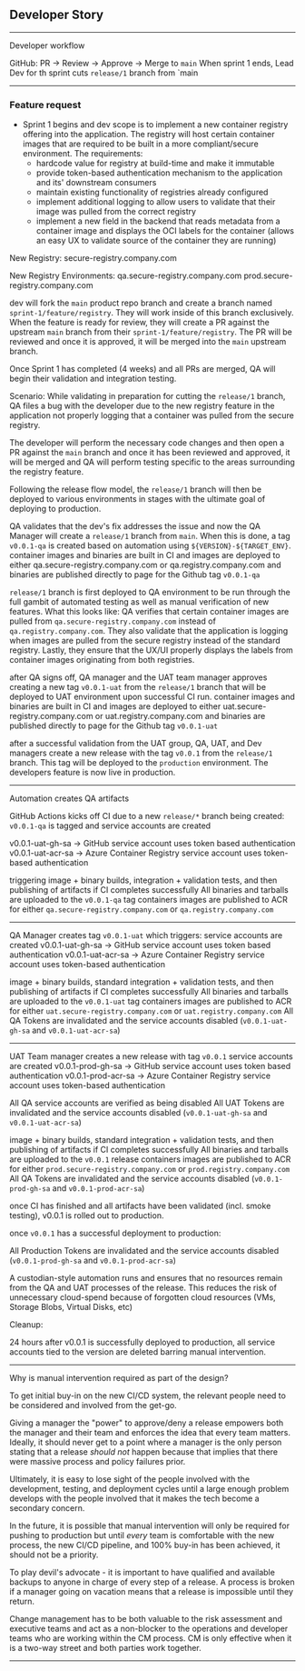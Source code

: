 ## Developer Story

---

Developer workflow

GitHub: PR -> Review -> Approve -> Merge to `main`
When sprint 1 ends, Lead Dev for th sprint cuts `release/1` branch from `main

---

### Feature request

- Sprint 1 begins and dev scope is to implement a new container registry offering into the application. The registry will host certain container images that are required to be built in a more compliant/secure environment. The requirements:
  - hardcode value for registry at build-time and make it immutable
  - provide token-based authentication mechanism to the application and its' downstream consumers
  - maintain existing functionality of registries already configured
  -  implement additional logging to allow users to validate that their image was pulled from the correct registry
  -  implement a new field in the backend that reads metadata from a container image and displays the OCI labels for the container (allows an easy UX to validate source of the container they are running)

New Registry:
secure-registry.company.com

New Registry Environments:
qa.secure-registry.company.com
prod.secure-registry.company.com

dev will fork the `main` product repo branch and create a branch named `sprint-1/feature/registry`. They will work inside of this branch exclusively. When the feature is ready for review, they will create a PR against the upstream `main` branch from their `sprint-1/feature/registry`. The PR will be reviewed and once it is approved, it will be merged into the `main` upstream branch.

Once Sprint 1 has completed (4 weeks) and all PRs are merged, QA will begin their validation and integration testing.

Scenario: While validating in preparation for cutting the `release/1` branch, QA files a bug with the developer due to the new registry feature in the application not properly logging that a container was pulled from the secure registry.

The developer will perform the necessary code changes and then open a PR against the `main` branch and once it has been reviewed and approved, it will be merged and QA will perform testing specific to the areas surrounding the registry feature. 

Following the release flow model, the `release/1` branch will then be deployed to various environments in stages with the ultimate goal of deploying to production.

QA validates that the dev's fix addresses the issue and now the QA Manager will create a `release/1` branch from `main`. When this is done, a tag `v0.0.1-qa` is created based on automation using `${VERSION}-${TARGET_ENV}`. container images and binaries are built in CI and images are deployed to either qa.secure-registry.company.com or qa.registry.company.com and binaries are published directly to page for the Github tag `v0.0.1-qa`

`release/1` branch is first deployed to QA environment to be run through the full gambit of automated testing as well as manual verification of new features.
What this looks like: QA verifies that certain container images are pulled from `qa.secure-registry.company.com` instead of `qa.registry.company.com`. They also validate that the application is logging when images are pulled from the secure registry instead of the standard registry. Lastly, they ensure that the UX/UI properly displays the labels from container images originating from both registries.

after QA signs off, QA manager and the UAT team manager approves creating a new tag `v0.0.1-uat` from the `release/1` branch that will be deployed to UAT environment upon successful CI run. container images and binaries are built in CI and images are deployed to either uat.secure-registry.company.com or uat.registry.company.com and binaries are published directly to page for the Github tag `v0.0.1-uat`

after a successful validation from the UAT group, QA, UAT, and Dev managers create a new release with the tag `v0.0.1` from the `release/1` branch. This tag will be deployed to the `production` environment. The developers feature is now live in production.

---

Automation creates QA artifacts

GitHub Actions kicks off CI due to a new `release/*` branch being created:
`v0.0.1-qa` is tagged and service accounts are created

v0.0.1-uat-gh-sa -> GitHub service account uses token based authentication
v0.0.1-uat-acr-sa -> Azure Container Registry service account uses token-based authentication

triggering image + binary builds, integration + validation tests, and then publishing of artifacts if CI completes successfully
All binaries and tarballs are uploaded to the `v0.0.1-qa` tag
containers images are published to ACR for either `qa.secure-registry.company.com` or `qa.registry.company.com`

---

QA Manager creates tag `v0.0.1-uat` which triggers:
service accounts are created
v0.0.1-uat-gh-sa -> GitHub service account uses token based authentication
v0.0.1-uat-acr-sa -> Azure Container Registry service account uses token-based authentication

image + binary builds, standard integration + validation tests, and then publishing of artifacts if CI completes successfully
All binaries and tarballs are uploaded to the `v0.0.1-uat` tag
containers images are published to ACR for either `uat.secure-registry.company.com` or `uat.registry.company.com`
All QA Tokens are invalidated and the service accounts disabled (`v0.0.1-uat-gh-sa` and `v0.0.1-uat-acr-sa`)

---

UAT Team manager creates a new release with tag `v0.0.1`
service accounts are created
v0.0.1-prod-gh-sa -> GitHub service account uses token based authentication
v0.0.1-prod-acr-sa -> Azure Container Registry service account uses token-based authentication

All QA service accounts are verified as being disabled 
All UAT Tokens are invalidated and the service accounts disabled (`v0.0.1-uat-gh-sa` and `v0.0.1-uat-acr-sa`)

image + binary builds, standard integration + validation tests, and then publishing of artifacts if CI completes successfully
All binaries and tarballs are uploaded to the `v0.0.1` release
containers images are published to ACR for either `prod.secure-registry.company.com` or `prod.registry.company.com`
All QA Tokens are invalidated and the service accounts disabled (`v0.0.1-prod-gh-sa` and `v0.0.1-prod-acr-sa`)

once CI has finished and all artifacts have been validated (incl. smoke testing), v0.0.1 is rolled out to production.

once `v0.0.1` has a successful deployment to production:

All Production Tokens are invalidated and the service accounts disabled (`v0.0.1-prod-gh-sa` and `v0.0.1-prod-acr-sa`)

A custodian-style automation runs and ensures that no resources remain from the QA and UAT processes of the release. This reduces the risk of unnecessary cloud-spend because of forgotten cloud resources (VMs, Storage Blobs, Virtual Disks, etc)

Cleanup:

24 hours after v0.0.1 is successfully deployed to production, all service accounts tied to the version are deleted barring manual intervention. 

---

Why is manual intervention required as part of the design?

To get initial buy-in on the new CI/CD system, the relevant people need to be considered and involved from the get-go.

Giving a manager the "power" to approve/deny a release empowers both the manager and their team and enforces the idea that every team matters. Ideally, it should never get to a point where a manager is the only person stating that a release _should not_ happen because that implies that there were massive process and policy failures prior.

Ultimately, it is easy to lose sight of the people involved with the development, testing, and deployment cycles until a large enough problem develops with the people involved that it makes the tech become a secondary concern.

In the future, it is possible that manual intervention will only be required for pushing to production but until _every_ team is comfortable with the new process, the new CI/CD pipeline, and 100% buy-in has been achieved, it should not be a priority.

To play devil's advocate - it is important to have qualified and available backups to anyone in charge of every step of a release. A process is broken if a manager going on vacation means that a release is impossible until they return.

Change management has to be both valuable to the risk assessment and executive teams and act as a non-blocker to the operations and developer teams who are working within the CM process. CM is only effective when it is a two-way street and both parties work together. 

---


